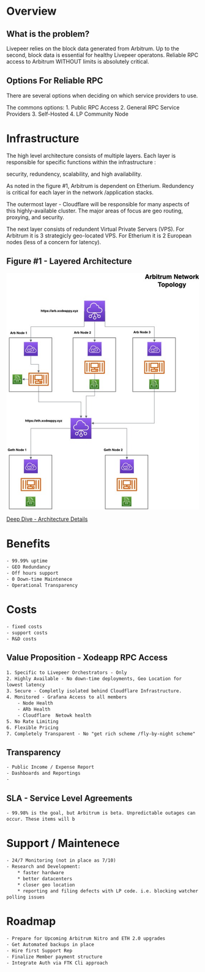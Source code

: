 # Overview

## What is the problem? 

Livepeer relies on the block data generated from Arbitrum. Up to the second, block data is essential for healthy Livepeer operatons. Reliable RPC access to Arbitrum WITHOUT limits is absolutely critical.

## Options For Reliable RPC

There are several options when deciding on which service providers to use.

The commons options:
    1. Public RPC Access
    2. General RPC Service Providers
    3. Self-Hosted
    4. LP Community Node

# Infrastructure

The high level architecture consists of multiple layers. Each layer is responsible for specific functions within the infrastructure : 

security, redundency, scalability, and high availability.  

As noted in the figure #1, Arbitrum is dependent on Etherium. Redundency is critical for each layer in the network /application stacks. 

The outermost layer - Cloudflare will be responsible for many aspects of this highly-available cluster. The major areas of focus are geo routing, proxying, and security.

The next layer consists of redundent Virtual Private Servers (VPS). For Arbitrum it is 3 strategicly geo-located VPS. For Etherium it is 2 European nodes (less of a concern for latency).  


## Figure #1 - Layered Architecture

![High Level Overview](assets/ArbitrumNodeOperations.jpg?raw=true)

[Deep Dive - Architecture Details](detailed-architecture/README.md)


# Benefits
    - 99.99% uptime
    - GEO Redundancy
    - Off hours support
    - 0 Down-time Maintenece
    - Operational Transparency

# Costs
    - fixed costs
    - support costs
    - R&D costs

## Value Proposition - Xodeapp RPC Access

    1. Specific to Livepeer Orchestrators - Only
    2. Highly Available - No down-time deployments, Geo Location for lowest latency
    3. Secure - Completly isolated behind Cloudflare Infrastructure.
    4. Monitored - Grafana Access to all members
        - Node Health
        - ARb Health
        - Cloudflare  Netowk health
    5. No Rate Limiting
    6. Flexible Pricing
    7. Completely Transparent - No "get rich scheme /fly-by-night scheme" 
    
## Transparency
    - Public Income / Expense Report
    - Dashboards and Reportings
    - 
## SLA - Service Level Agreements
    - 99.98% is the goal, but Arbitrum is beta. Unpredictable outages can occur. These items will b

# Support / Maintenece
    - 24/7 Monitoring (not in place as 7/10)
    - Research and Development:
        * faster hardware
        * better datacenters
        * closer geo location
        * reporting and filing defects with LP code. i.e. blocking watcher polling issues

# Roadmap
    - Prepare for Upcoming Arbitrum Nitro and ETH 2.0 upgrades
    - Get Automated backups in place
    - Hire first Support Rep
    - Finalize Member payment structure
    - Integrate Auth via FTK Cli approach
    